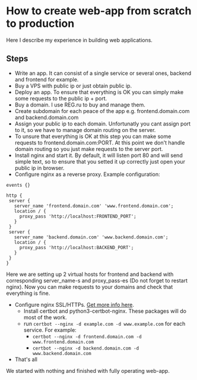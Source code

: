 # How to create web-app from scratch to production
Here I describe my experience in building web applications.

## Steps
 - Write an app. It can consist of a single service or several ones, backend and frontend for example.
 - Buy a VPS with public ip or just obtain public ip.
 - Deploy an app. To ensure that everything is OK you can simply make some requests to the public ip + port.
 - Buy a domain. I use REG.ru to buy and manage them.
 - Create subdomain for each peace of the app e.g. frontend.domain.com and backend.domain.com
 - Assign your public ip to each domain. Unfortunatly you cant assign port to it, so we have to manage domain routing on the server.
 - To unsure that everything is OK at this step you can make some requests to frontend.domain.com:PORT. 
 At this point we don't handle domain routing so you just make requests to the server port.
 - Install nginx and start it. By default, it will listen port 80 and will send simple text, 
 so to ensure that you setted it up correctly just open your public ip in browser.
 - Configure nginx as a reverse proxy. Example configuration:
 ```nginx
 events {}
 
 http {
  server {
    server_name 'frontend.domain.com' 'www.frontend.domain.com';
    location / {
      proxy_pass 'http://localhost:FRONTEND_PORT';
    }
  }
  server {
    server_name 'backend.domain.com' 'www.backend.domain.com';
    location / {
      proxy_pass 'http://localhost:BACKEND_PORT';
    }
  }
 }
 ```
 Here we are setting up 2 virtual hosts for frontend and backend with corresponding server_name-s and proxy_pass-es (Do not forget to restart nginx). 
 Now you can make requests to your domains and check that everything is fine.
 - Configure nginx SSL/HTTPs. 
 [Get more info here](https://www.digitalocean.com/community/tutorials/how-to-secure-nginx-with-let-s-encrypt-on-ubuntu-20-04).
   - Install certbot and python3-certbot-nginx. These packages will do most of the work.
   - run `certbot --nginx -d example.com -d www.example.com` for each service. For example:
     - `certbot --nginx -d frontend.domain.com -d www.frontend.domain.com`
     - `certbot --nginx -d backend.domain.com -d www.backend.domain.com`
 - That's all
 
 We started with nothing and finished with fully operating web-app.
